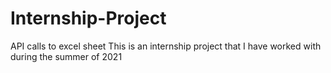 # Internship-Project
 API calls to excel sheet
This is an internship project that I have worked with during the summer of 2021
